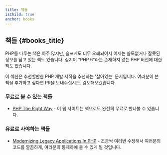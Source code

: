 ```yaml
---
title: 책들
isChild: true
anchor: books
---
```


## 책들 {#books_title}

PHP를 다루는 책은 아주 많지만, 슬프게도 너무 오래되어서 이제는 쓸모없거나 잘못된 정보를 담고
있는 책도 있습니다. 심지어 "PHP 6"라는 존재하지 않는 PHP 버전에 대한 책도 있습니다.

이 섹션은 추천할만한 PHP 개발 서적을 추천하는 '살아있는' 문서입니다. 여러분이 쓴 책을 추가하고
싶다면 PR을 보내주십시오. 검토해보겠습니다.

### 무료로 볼 수 있는 책들

* [PHP The Right Way](https://leanpub.com/phptherightway/) - 이 
웹 사이트는 책으로도 완전히 무료로 만나볼 수 있습니다.

### 유료로 사야하는 책들

* [Modernizing Legacy Applications In PHP](https://leanpub.com/mlaphp) - 
조금씩 여러번 수정해서 여러분의 코드를 깔끔하게, 여러분의 통제하에 둘 수 있게 될 것입니다.

